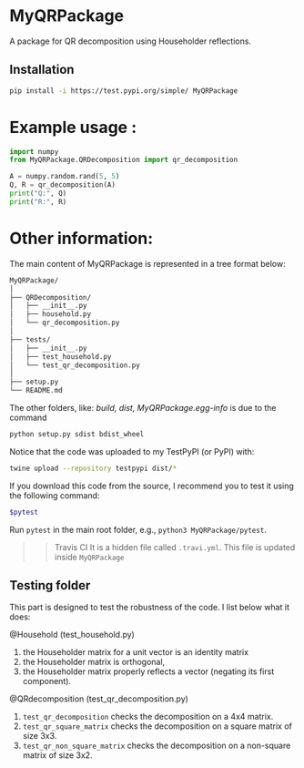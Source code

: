 # MyQRPackage

A package for QR decomposition using Householder reflections.

## Installation

```bash
pip install -i https://test.pypi.org/simple/ MyQRPackage
```

# Example usage :
```python
import numpy 
from MyQRPackage.QRDecomposition import qr_decomposition

A = numpy.random.rand(5, 5)
Q, R = qr_decomposition(A)
print("Q:", Q)
print("R:", R)
```

# Other information:

The main content of MyQRPackage is represented in a tree format below:

```markdown
MyQRPackage/
│
├── QRDecomposition/
│   ├── __init__.py
│   ├── household.py
│   └── qr_decomposition.py
│
├── tests/
│   ├── __init__.py
│   ├── test_household.py
│   └── test_qr_decomposition.py
│
├── setup.py
└── README.md

```

The other folders, like: *build, dist, MyQRPackage.egg-info* is due to the command 
```bash
python setup.py sdist bdist_wheel
```
Notice that the code was uploaded to my TestPyPI (or PyPI) with:

```bash
twine upload --repository testpypi dist/*
```

If you download this code from the source, I recommend you to test it using the following command:
```bash
$pytest
```
Run `pytest` in the main root folder, e.g., `python3 MyQRPackage/pytest`. 


>> Travis CI
It is a hidden file called `.travi.yml`. This file is updated inside `MyQRPackage`


## Testing folder 
This part is designed to test the robustness of the code. 
I list below what it does: 

@Household (test_household.py)
1. the Householder matrix for a unit vector is an identity matrix
2. the Householder matrix is orthogonal,
3. the Householder matrix properly reflects a vector (negating its first component).

@QRdecomposition (test_qr_decomposition.py)
1. `test_qr_decomposition` checks the decomposition on a 4x4 matrix.
2. `test_qr_square_matrix` checks the decomposition on a square matrix of size 3x3.
3. `test_qr_non_square_matrix` checks the decomposition on a non-square matrix of size 3x2.
